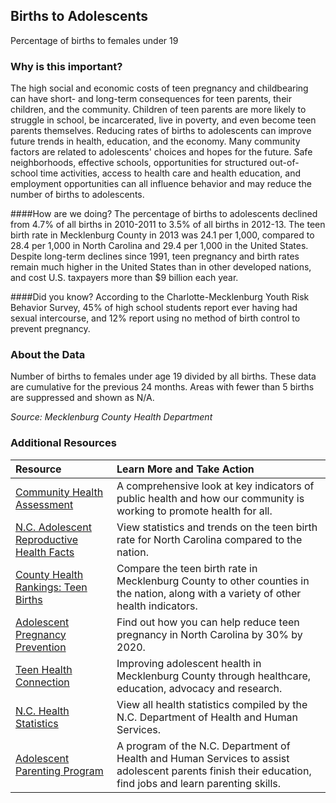 ## Births to Adolescents
Percentage of births to females under 19

### Why is this important?
The high social and economic costs of teen pregnancy and childbearing can have short- and long-term consequences for teen parents, their children, and the community. Children of teen parents are more likely to struggle in school, be incarcerated, live in poverty, and even become teen parents themselves. Reducing rates of births to adolescents can improve future trends in health, education, and the economy. Many community factors are related to adolescents' choices and hopes for the future. Safe neighborhoods, effective schools, opportunities for structured out-of-school time activities, access to health care and health education, and employment opportunities can all influence behavior and may reduce the number of births to adolescents.

####How are we doing?
The percentage of births to adolescents declined from 4.7% of all births in 2010-2011 to 3.5% of all births in 2012-13. The teen birth rate in Mecklenburg County in 2013 was 24.1 per 1,000, compared to 28.4 per 1,000 in North Carolina and 29.4 per 1,000 in the United States. Despite long-term declines since 1991, teen pregnancy and birth rates remain much higher in the United States than in other developed nations, and cost U.S. taxpayers more than $9 billion each year.

####Did you know?
According to the Charlotte-Mecklenburg Youth Risk Behavior Survey, 45% of high school students report ever having had sexual intercourse, and 12% report using no method of birth control to prevent pregnancy.
  
### About the Data
Number of births to females under age 19 divided by all births. These data are cumulative for the previous 24 months. Areas with fewer than 5 births are suppressed and shown as N/A.
 
_Source: Mecklenburg County Health Department_

### Additional Resources
| Resource | Learn More and Take Action | 
|:--- | :--- |
|[Community Health Assessment](http://charmeck.org/mecklenburg/county/HealthDepartment/HealthStatistics/Pages/default.aspx)| A comprehensive look at key indicators of public health and how our community is working to promote health for all.
|[N.C. Adolescent Reproductive Health Facts](http://www.hhs.gov/ash/oah/adolescent-health-topics/reproductive-health/states/nc.html#footnote-2) |View statistics and trends on the teen birth rate for North Carolina compared to the nation.
|[County Health Rankings: Teen Births](http://www.countyhealthrankings.org/app/north-carolina/2014/measure/factors/14/map) |Compare the teen birth rate in Mecklenburg County to other counties in the nation, along with a variety of other health indicators.
|[Adolescent Pregnancy Prevention](http://www.appcnc.org/)| Find out how you can help reduce teen pregnancy in North Carolina by 30% by 2020.
|[Teen Health Connection]( http://www.teenhealthconnection.org/)|Improving adolescent health in Mecklenburg County through healthcare, education, advocacy and research.
|[N.C. Health Statistics](http://www.ncdhhs.gov/factsandfigures/topics.htm)| View all health statistics compiled by the N.C. Department of Health and Human Services.
|[Adolescent Parenting Program](http://www.teenpregnancy.ncdhhs.gov/app.htm)| A program of the N.C. Department of Health and Human Services to assist adolescent parents finish their education, find jobs and learn parenting skills.
